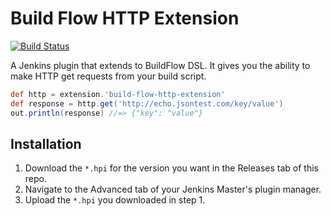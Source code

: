 # Build Flow HTTP Extension

[![Build Status](https://travis-ci.org/jniesen/build-flow-http-extension.svg?branch=master)](https://travis-ci.org/jniesen/build-flow-http-extension)

A Jenkins plugin that extends to BuildFlow DSL. It gives you the ability to make HTTP get requests from your build script.

```groovy
def http = extension.'build-flow-http-extension'
def response = http.get('http://echo.jsontest.com/key/value')
out.println(response) //=> {"key": "value"}
```

## Installation

1. Download the ``*.hpi`` for the version you want in the Releases tab of this repo.
2. Navigate to the Advanced tab of your Jenkins Master's plugin manager.
3. Upload the ``*.hpi`` you downloaded in step 1.
